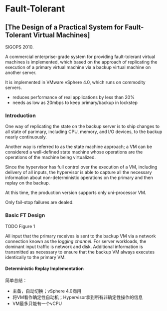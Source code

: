 # Fault-Tolerant

## [The Design of a Practical System for Fault-Tolerant Virtual Machines]

SIGOPS 2010.

A commercial enterprise-grade system for providing fault-tolerant virtual machines is implemented, which based on the approach of replicating the execution of a primary virtual machine via a backup virtual machine on another server.

It is implemented in VMware vSphere 4.0, which runs on commodity servers.

- reduces performance of real applications by less than 20%
- needs as low as 20mbps to keep primary/backup in lockstep

### Introduction

One way of replicating the state on the backup server is to ship changes to all state of parimary, including CPU, memory, and I/O devices, to the backup nearly continuously.

Another way is referred to as the state machine approach; a VM can be considered a well-defined state machine whose operations are the operations of the machine being virtualized.

Since the hypervisor has full control over the execution of a VM, including delivery of all inputs, the hypervisor is able to capture all the necessary information about non-deterministic operations on the primary and then replay on the backup.

At this time, the production version supports only uni-processor VM.

Only fail-stop failures are dealed.

### Basic FT Design

TODO Figure 1

All input that the primary receives is sent to the backup VM via a network connection known as the *logging channel*.
For server workloads, the dominant input traffic is network and disk.
Additional information is transmitted as necessary to ensure that the backup VM always executes identically to the primary VM.

#### Deterministic Replay Implementation



简单总结：

- 主备，自动切换；vSphere 4.0商用
- 将VM看作确定性自动机；Hypervisor拿到所有非确定性操作的信息
- VM最多只能有一个vCPU